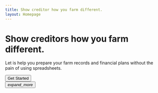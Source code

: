 ```yaml
---
title: Show creditor how you farm different.
layout: Homepage
---
```


<div class="hero hero--home">
  <div class="hero__bg-container">
    <div class="hero__bg-container-overlay mdl-typography--text-center">
      <h1>Show creditors how you farm different.</h1>
      <p>Let is help you prepare your farm records and financial plans without the pain of using spreadsheets.</p>
      <div class="hero__sign-up">
        <button class="sign-up hero__btn mdl-button mdl-js-button mdl-button--raised mdl-button--accent mdl-js-ripple-effect" data-g-action="click" data-g-event="Sign Up" data-g-label="hero" data-upgraded=",MaterialButton,MaterialRipple" id="sign-up--hero__button">
          Get Started
          <span class="mdl-button__ripple-container">
            <span class="mdl-ripple"></span>
          </span>
        </button>
      </div>
    </div>
    <a name="#screens"></a>
  </div>
  <button class="hero__fab mdl-button mdl-js-button mdl-button--fab mdl-js-ripple-effect">
    <i class="material-icons">expand_more</i>
  </button>
</div>
